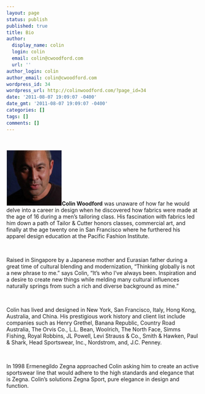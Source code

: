 ```yaml
---
layout: page
status: publish
published: true
title: Bio
author:
  display_name: colin
  login: colin
  email: colin@cwoodford.com
  url: ''
author_login: colin
author_email: colin@cwoodford.com
wordpress_id: 34
wordpress_url: http://colinwoodford.com/?page_id=34
date: '2011-08-07 19:09:07 -0400'
date_gmt: '2011-08-07 19:09:07 -0400'
categories: []
tags: []
comments: []
---
```

<br/>
<p><a href="/images/colin.jpg"><img class="size-full wp-image-213 alignleft" title="mainbio" alt="" src="/images/colin.jpg" width="145" height="145" /></a><span /><strong>Colin Woodford</strong> was unaware of how far he would delve into a career in design when he discovered how fabrics were made at the age of 16 during a men&rsquo;s tailoring class. His fascination with fabrics led him down a path of Tailor &amp; Cutter honors classes, commercial art, and finally at the age twenty one in San Francisco where he furthered his apparel design education at the Pacific Fashion Institute.</p>
<br />
<p><span>Raised in Singapore by a Japanese mother and Eurasian father during a great time of cultural blending and modernization, &ldquo;Thinking globally is not a new phrase to me.&rdquo; says Colin, &ldquo;It&rsquo;s who I&rsquo;ve always been. Inspiration and a desire to create new things while melding many cultural influences naturally springs from such a rich and diverse background as mine.&rdquo;</span></p>
<br />
<p><span>Colin has lived and designed in New York, San Francisco, Italy, Hong Kong, Australia, and China. His prestigious work history and client list include companies such as Henry Grethel, Banana Republic, Country Road Australia, The Orvis Co., L.L. Bean, Woolrich, The North Face, Simms Fishing, Royal Robbins, JL Powell, Levi Strauss &amp; Co., Smith &amp; Hawken, Paul &amp; Shark, Head Sportswear, Inc., Nordstrom, and, J.C. Penney.</span></p>
<br />
<p><span>In 1998 Ermenegildo Zegna approached Colin asking him to create an active sportswear line that would adhere to the high standards and elegance that is Zegna. Colin&rsquo;s solutions Zegna Sport, pure elegance in design and function.</span></p>
